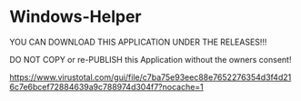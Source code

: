 # Windows-Helper

YOU CAN DOWNLOAD THIS APPLICATION UNDER THE RELEASES!!!

DO NOT COPY or re-PUBLISH this Application without the owners consent!

https://www.virustotal.com/gui/file/c7ba75e93eec88e7652276354d3f4d216c7e6bcef72884639a9c788974d304f7?nocache=1
